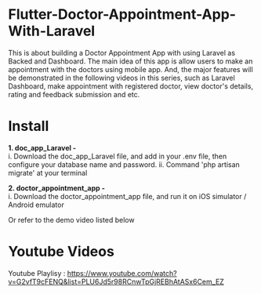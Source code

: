 # Flutter-Doctor-Appointment-App-With-Laravel
This is about building a Doctor Appointment App with using Laravel as Backed and Dashboard. The main idea of this app is allow users to make an appointment with the doctors using mobile app. And, the major features will be demonstrated in the following videos in this series, such as Laravel Dashboard, make appointment with registered doctor, view doctor's details, rating and feedback submission and etc.

# Install

<strong>1. doc_app_Laravel - </strong><br/>
  i. Download the doc_app_Laravel file, and add in your .env file, then configure your database name and password.
  ii. Command 'php artisan migrate' at your terminal
  
<strong>2. doctor_appointment_app - </strong><br/>
  i. Download the doctor_appointment_app file, and run it on iOS simulator / Android emulator

Or refer to the demo video listed below

# Youtube Videos

Youtube Playlisy : https://www.youtube.com/watch?v=G2vfT9cFENQ&list=PLU6Jd5r98RCnwTpGjREBhAtASx6Cem_EZ
